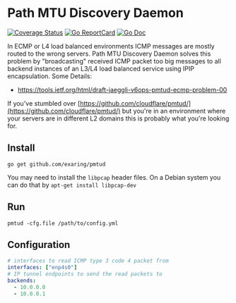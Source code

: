 # Path MTU Discovery Daemon

[![Coverage Status](https://coveralls.io/repos/exaring/pmtud/badge.svg?branch=master&service=github)](https://coveralls.io/github/exaring/pmtud?branch=master)
[![Go ReportCard](http://goreportcard.com/badge/exaring/pmtud)](http://goreportcard.com/report/exaring/pmtud)
[![Go Doc](https://godoc.org/github.com/exaring/pmtud?status.svg)](https://godoc.org/github.com/exaring/pmtud)

In ECMP or L4 load balanced environments ICMP messages are mostly routed to the wrong servers.
Path MTU Discovery Daemon solves this problem by "broadcasting" received ICMP packet too big messages to all backend instances of an L3/L4 load balanced service using IPIP encapsulation.
Some Details:

  * https://tools.ietf.org/html/draft-jaeggli-v6ops-pmtud-ecmp-problem-00

If you've stumbled over [https://github.com/cloudflare/pmtud/](https://github.com/cloudflare/pmtud/) but you're in an environment where your servers are in different L2 domains this is probably what you're looking for.

## Install

```go get github.com/exaring/pmtud```

You may need to install the ```libpcap``` header files. On a Debian system you can do that by ```apt-get install libpcap-dev```

## Run

```pmtud -cfg.file /path/to/config.yml```

## Configuration

```yaml
# interfaces to read ICMP type 3 code 4 packet from
interfaces: ["enp4s0"]
# IP tunnel endpoints to send the read packets to
backends:
  - 10.0.0.0
  - 10.0.0.1
```

